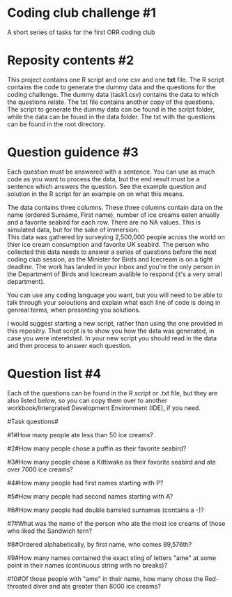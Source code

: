 # Coding club challenge #1
A short series of tasks for the first ORR coding club
 
# Reposity contents #2
This project contains one R script and one csv and one <b>txt</b> file. The R script contains the code to generate the dummy data and the questions for the coding challenge. The dummy data (task1.csv) contains the data to which the questions relate. The txt file  contains another copy of the questions. The script to generate the dummy data can be found in the script folder, while the data can be found in the data folder. The txt with the questions can be found in the root directory.

# Question guidence #3
Each question must be answered with a sentence. You can use as much code as you want to process the data, but the end result must be a sentence which answers the question. See the example question and solution in the R script for an example on on what this means.

The data contains three columns. These three columns contain data on the name (ordered Surname, First name),  number of ice creams eaten anually and a favorite seabird for each row. There are no NA values. This is simulated data, but for the sake of immersion:<br>
This data was gathered by surveying 2,500,000 people across the world on thier ice cream consumption and favorite UK seabird. The person who collected this data needs to answer a series of questions before the next coding club session, as the Minister for Birds and Icecream is on a tight deadline. The work has landed in your inbox and you're the only person in the Department of Birds and Icecream avalible to respond (it's a very small department).

You can use any coding language you want, but you will need to be able to talk through your soloutions and explain what each line of code is doing in genreal terms, when presenting you solutions.

I would suggest starting a new script, rather than using the one provided in this repositry. That script is to show you how the data was generated, in case you were interetsted. In your new script you should read in the data and then process to answer each question.

# Question list #4
Each of the questions can be found in the R script or .txt file, but they are also listed below, so you can copy them over to another workbook/Intergrated Development Environment (IDE), if you need.



#Task questions#

#1#How many people ate less than 50 ice creams?


#2#How many people chose a puffin as their favorite seabird?


#3#How many people chose a Kittiwake as their favorite seabird and ate over 7000 ice creams?


#4#How many people had first names starting with P?


#5#How many people had second names starting with A?


#6#How many people had double barreled surnames (contains a -)?


#7#What was the name of the person who ate the most ice creams of those who liked the Sandwich tern?


#8#Ordered alphabetically, by first name, who comes 89,576th?


#9#How many names contained the exact sting of letters "ame" at some point in their names (continuous string with no breaks)?


#10#Of those people with "ame" in their name, how many chose the Red-throated diver and ate greater than 8000 ice creams?

